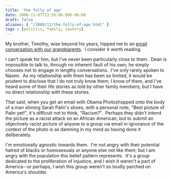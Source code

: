 ```yaml
---
title: 'the folly of age'
date: 2008-11-07T13:56:00.000-06:00
draft: false
aliases: [ "/2008/11/the-folly-of-age.html" ]
tags : [politics, family, country]
---
```


My brother, Timothy, wise beyond his years, hipped me to an [email conversation with our grandparents](http://oftim.blogspot.com/2008/11/filler.html).  I consider it worth reading.  
  
I can't speak for him, but I've never been particularly close to them.  Dean is impossible to talk to, through no inherent fault of his own; he simply chooses not to engage in lengthy conversations.  I've only rarely spoken to Naomi.  As my relationship with them has been so limited, it would be prudent to disclose that I do not truly know them; I know of them, and I've heard some of their life stories as told by other family members; but I have no direct relationship with these stories.  
  
That said, when you get an email with Obama Photoshopped onto the body of a man shining Sarah Palin's shoes, with a personal note, "Best picture of Palin yet!", it's difficult not to think, "Racism?".  Perhaps they didn't intend the picture as a racist attack on an African American, but to submit an objectively racist picture of anyone to a group via email in ignorance of the context of the photo is as damning in my mind as having done it deliberately.  
  
I'm emotionally agnostic towards them.  I'm not angry with their potential hatred of blacks or homosexuals or anyone else not like them; but I am angry with the population this belief pattern represents.  It's a group dedicated to the proliferation of injustice, and I wish it weren't a part of America--or perhaps, I wish this group weren't so loudly perched on America's shoulder.